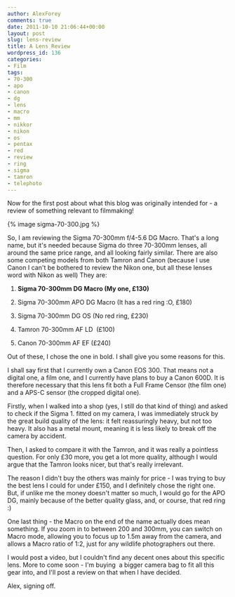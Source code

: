 ```yaml
---
author: AlexForey
comments: true
date: 2011-10-10 21:06:44+00:00
layout: post
slug: lens-review
title: A Lens Review
wordpress_id: 136
categories:
- Film
tags:
- 70-300
- apo
- canon
- dg
- lens
- macro
- mm
- nikkor
- nikon
- os
- pentax
- red
- review
- ring
- sigma
- tamron
- telephoto
---
```


Now for the first post about what this blog was originally intended for - a review of something relevant to filmmaking!

{% image sigma-70-300.jpg %}

So, I am reviewing the Sigma 70-300mm f/4-5.6 DG Macro. That's a long name, but it's needed because Sigma do three 70-300mm lenses, all around the same price range, and all looking fairly similar. There are also some competing models from both Tamron and Canon (because I use Canon I can't be bothered to review the Nikon one, but all these lenses word with Nikon as well) They are:
	
  1. **Sigma 70-300mm DG Macro (My one, £130)**

	
  2. Sigma 70-300mm APO DG Macro (It has a red ring :O, £180)

	
  3. Sigma 70-300mm DG OS (No red ring, £230)

	
  4. Tamron 70-300mm AF LD  (£100)

	
  5. Canon 70-300mm AF EF (£240)

Out of these, I chose the one in bold. I shall give you some reasons for this.

I shall say first that I currently own a Canon EOS 300. That means not a digital one, a film one, and I currently have plans to buy a Canon 600D. It is therefore necessary that this lens fit both a Full Frame Censor (the film one) and a APS-C sensor (the cropped digital one).

Firstly, when I walked into a shop (yes, I still do that kind of thing) and asked to check if the Sigma 1. fitted on my camera, I was immediately struck by the great build quality of the lens: it felt reassuringly heavy, but not too heavy. It also has a metal mount, meaning it is less likely to break off the camera by accident.

Then, I asked to compare it with the Tamron, and it was really a pointless question. For only £30 more, you get a lot more quality, although I would argue that the Tamron looks nicer, but that's really irrelevant.

The reason I didn't buy the others was mainly for price - I was trying to buy the best lens I could for under £150, and I definitely chose the right one. But, if unlike me the money doesn't matter so much, I would go for the APO DG, mainly because of the better quality glass, and, or course, that red ring :)

One last thing - the Macro on the end of the name actually does mean something. If you zoom in to between 200 and 300mm, you can switch on Macro mode, allowing you to focus up to 1.5m away from the camera, and allows a Macro ratio of 1:2, just for any wildlife photographers out there.

I would post a video, but I couldn't find any decent ones about this specific lens. More to come soon - I'm buying  a bigger camera bag to fit all this gear into, and I'll post a review on that when I have decided.

Alex, signing off.
